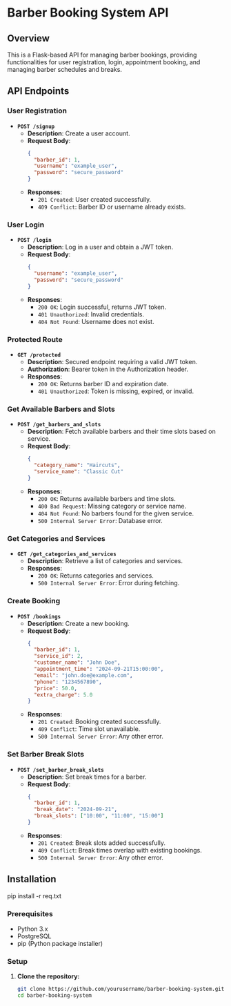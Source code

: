 # Barber Booking System API

## Overview

This is a Flask-based API for managing barber bookings, providing functionalities for user registration, login, appointment booking, and managing barber schedules and breaks.

## API Endpoints

### User Registration

- **`POST /signup`**
  - **Description**: Create a user account.
  - **Request Body**:
    ```json
    {
      "barber_id": 1,
      "username": "example_user",
      "password": "secure_password"
    }
    ```
  - **Responses**:
    - `201 Created`: User created successfully.
    - `409 Conflict`: Barber ID or username already exists.

### User Login

- **`POST /login`**
  - **Description**: Log in a user and obtain a JWT token.
  - **Request Body**:
    ```json
    {
      "username": "example_user",
      "password": "secure_password"
    }
    ```
  - **Responses**:
    - `200 OK`: Login successful, returns JWT token.
    - `401 Unauthorized`: Invalid credentials.
    - `404 Not Found`: Username does not exist.

### Protected Route

- **`GET /protected`**
  - **Description**: Secured endpoint requiring a valid JWT token.
  - **Authorization**: Bearer token in the Authorization header.
  - **Responses**:
    - `200 OK`: Returns barber ID and expiration date.
    - `401 Unauthorized`: Token is missing, expired, or invalid.

### Get Available Barbers and Slots

- **`POST /get_barbers_and_slots`**
  - **Description**: Fetch available barbers and their time slots based on service.
  - **Request Body**:
    ```json
    {
      "category_name": "Haircuts",
      "service_name": "Classic Cut"
    }
    ```
  - **Responses**:
    - `200 OK`: Returns available barbers and time slots.
    - `400 Bad Request`: Missing category or service name.
    - `404 Not Found`: No barbers found for the given service.
    - `500 Internal Server Error`: Database error.

### Get Categories and Services

- **`GET /get_categories_and_services`**
  - **Description**: Retrieve a list of categories and services.
  - **Responses**:
    - `200 OK`: Returns categories and services.
    - `500 Internal Server Error`: Error during fetching.

### Create Booking

- **`POST /bookings`**
  - **Description**: Create a new booking.
  - **Request Body**:
    ```json
    {
      "barber_id": 1,
      "service_id": 2,
      "customer_name": "John Doe",
      "appointment_time": "2024-09-21T15:00:00",
      "email": "john.doe@example.com",
      "phone": "1234567890",
      "price": 50.0,
      "extra_charge": 5.0
    }
    ```
  - **Responses**:
    - `201 Created`: Booking created successfully.
    - `409 Conflict`: Time slot unavailable.
    - `500 Internal Server Error`: Any other error.

### Set Barber Break Slots

- **`POST /set_barber_break_slots`**
  - **Description**: Set break times for a barber.
  - **Request Body**:
    ```json
    {
      "barber_id": 1,
      "break_date": "2024-09-21",
      "break_slots": ["10:00", "11:00", "15:00"]
    }
    ```
  - **Responses**:
    - `201 Created`: Break slots added successfully.
    - `409 Conflict`: Break times overlap with existing bookings.
    - `500 Internal Server Error`: Any other error.

## Installation

pip install -r req.txt

### Prerequisites

- Python 3.x
- PostgreSQL
- pip (Python package installer)

### Setup

1. **Clone the repository:**
   ```bash
   git clone https://github.com/yourusername/barber-booking-system.git
   cd barber-booking-system
   ```
